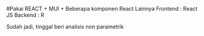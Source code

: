#Pakai REACT + MUI + Beberapa komponen React Lainnya
Frontend : React JS
Backend : R

Sudah jadi, tinggal beri analisis non parametrik
